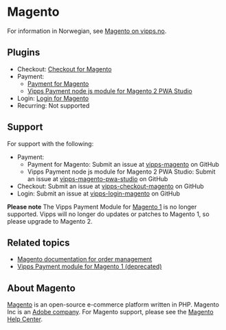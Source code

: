 <!-- START_METADATA
---
hide_table_of_contents: true
pagination_next: null
pagination_prev: null
---
END_METADATA -->

# Magento

For information in Norwegian, see [Magento on vipps.no](https://www.vipps.no/produkter-og-tjenester/bedrift/ta-betalt-paa-nett/ta-betalt-paa-nett/magento/).

## Plugins

* Checkout: [Checkout for Magento](https://developer.vippsmobilepay.com/docs/plugins-ext/checkout-magento)
* Payment:
  * [Payment for Magento](https://developer.vippsmobilepay.com/docs/plugins-ext/magento/)
  * [Vipps Payment node js module for Magento 2 PWA Studio](https://developer.vippsmobilepay.com/docs/plugins-ext/magento-pwa-studio/)
* Login: [Login for Magento](https://developer.vippsmobilepay.com/docs/plugins-ext/login-magento/)
* Recurring: Not supported

## Support

For support with the following:

* Payment:
  * Payment for Magento: Submit an issue at [vipps-magento](https://github.com/vippsas/vipps-magento) on GitHub
  * Vipps Payment node js module for Magento 2 PWA Studio: Submit an issue at [vipps-magento-pwa-studio](https://github.com/vippsas/vipps-magento-pwa-studio) on GitHub
* Checkout: Submit an issue at [vipps-checkout-magento](https://github.com/vippsas/vipps-checkout-magento) on GitHub
* Login: Submit an issue at [vipps-login-magento](https://github.com/vippsas/vipps-login-magento) on GitHub

**Please note** The Vipps Payment Module for [Magento 1](https://github.com/vippsas/vipps-magento-v1) is no longer supported. Vipps will no longer do updates or patches to Magento 1, so please upgrade to Magento 2.

## Related topics

* [Magento documentation for order management](https://docs.magento.com/m2/ce/user_guide/sales/order-management.html)
* [Vipps Payment module for Magento 1 (deprecated)](https://github.com/vippsas/vipps-magento-v1)

## About Magento

[Magento](https://magento.com) is an open-source e-commerce platform written in PHP.
Magento Inc is an [Adobe company](https://business.adobe.com/products/magento/magento-commerce.html).
For Magento support, please see the [Magento Help Center](https://support.magento.com/hc/en-us).
